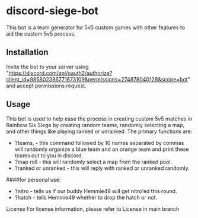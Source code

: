 # discord-siege-bot
This bot is a team generator for 5v5 custom games with other features to aid the custom 5v5 process.

## Installation
Invite the bot to your server using "https://discord.com/api/oauth2/authorize?client_id=985802386771673109&permissions=274878040128&scope=bot" and accept permissions request. 

## Usage
This bot is used to help ease the process in creating custom 5v5 matches in Rainbow Six Siege by creating random teams, randomly selecting a map, and other things like playing ranked or unranked. The primary functions are:

* ?teams, - this command followed by 10 names separated by commas will randomly organize a blue team and an orange team and print these teams out to you in discord.
* ?map roll - this will randomly select a map from the ranked pool.
* ?ranked or unranked - this will reply with ranked or unranked randomly.

####for personal use:

* ?nitro - tells us if our buddy Hemmie49 will get nitro'ed this round.
* ?hatch - tells Hemmie49 whether to drop the hatch or not.

License
For license information, please refer to License in main branch

